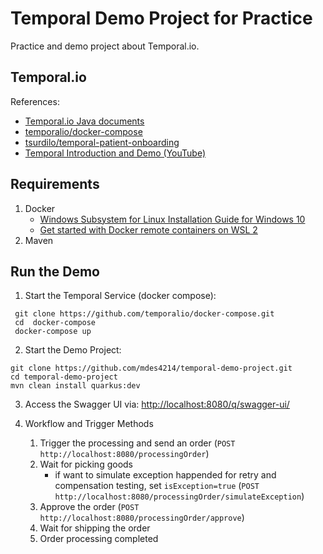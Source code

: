 # Temporal Demo Project for Practice

Practice and demo project about Temporal.io.

## Temporal.io

References:
* [Temporal.io Java documents](https://docs.temporal.io/docs/java)
* [temporalio/docker-compose](https://github.com/temporalio/docker-compose)
* [tsurdilo/temporal-patient-onboarding](https://github.com/tsurdilo/temporal-patient-onboarding)
* [Temporal Introduction and Demo (YouTube)](https://youtu.be/23rX78xqYUg)

## Requirements

1. Docker  
    * [Windows Subsystem for Linux Installation Guide for Windows 10](https://docs.microsoft.com/zh-tw/windows/wsl/install-win10)
    * [Get started with Docker remote containers on WSL 2](https://docs.microsoft.com/zh-tw/windows/wsl/tutorials/wsl-containers)
3. Maven

## Run the Demo

1. Start the Temporal Service (docker compose):

```shell script
 git clone https://github.com/temporalio/docker-compose.git
 cd  docker-compose
 docker-compose up
```

2. Start the Demo Project:

```shell script
git clone https://github.com/mdes4214/temporal-demo-project.git
cd temporal-demo-project
mvn clean install quarkus:dev
```

3. Access the Swagger UI via: [http://localhost:8080/q/swagger-ui/](http://localhost:8080/q/swagger-ui/)

4. Workflow and Trigger Methods  
    1. Trigger the processing and send an order (`POST` `http://localhost:8080/processingOrder`)
    2. Wait for picking goods  
        * if want to simulate exception happended for retry and compensation testing, set `isException=true` (`POST` `http://localhost:8080/processingOrder/simulateException`)
    3. Approve the order (`POST` `http://localhost:8080/processingOrder/approve`)
    4. Wait for shipping the order
    5. Order processing completed
